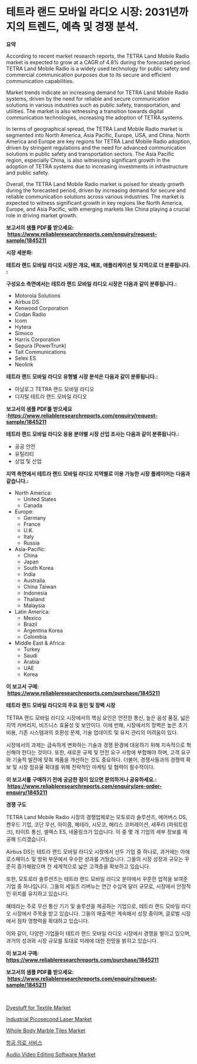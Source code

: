 <p><h1>테트라 랜드 모바일 라디오 시장: 2031년까지의 트렌드, 예측 및 경쟁 분석.</h1></p><p><strong>요약</strong></p>
<p><p>According to recent market research reports, the TETRA Land Mobile Radio market is expected to grow at a CAGR of 4.8% during the forecasted period. TETRA Land Mobile Radio is a widely used technology for public safety and commercial communication purposes due to its secure and efficient communication capabilities.</p><p>Market trends indicate an increasing demand for TETRA Land Mobile Radio systems, driven by the need for reliable and secure communication solutions in various industries such as public safety, transportation, and utilities. The market is also witnessing a transition towards digital communication technologies, increasing the adoption of TETRA systems.</p><p>In terms of geographical spread, the TETRA Land Mobile Radio market is segmented into North America, Asia Pacific, Europe, USA, and China. North America and Europe are key regions for TETRA Land Mobile Radio adoption, driven by stringent regulations and the need for advanced communication solutions in public safety and transportation sectors. The Asia Pacific region, especially China, is also witnessing significant growth in the adoption of TETRA systems due to increasing investments in infrastructure and public safety.</p><p>Overall, the TETRA Land Mobile Radio market is poised for steady growth during the forecasted period, driven by increasing demand for secure and reliable communication solutions across various industries. The market is expected to witness significant growth in key regions like North America, Europe, and Asia Pacific, with emerging markets like China playing a crucial role in driving market growth.</p></p>
<p><strong>보고서의 샘플 PDF를 받으세요: &nbsp;<a href="https://www.reliableresearchreports.com/enquiry/request-sample/1845211">https://www.reliableresearchreports.com/enquiry/request-sample/1845211</a></strong></p>
<p><strong>시장 세분화:</strong></p>
<p><strong> 테트라 랜드 모바일 라디오 시장은 개요, 배포, 애플리케이션 및 지역으로 더 분류됩니다. :</strong></p>
<p><strong>구성요소 측면에서는 테트라 랜드 모바일 라디오 시장은 다음과 같이 분류됩니다.:</strong></p>
<p><ul><li>Motorola Solutions</li><li>Airbus DS</li><li>Kenwood Corporation</li><li>Codan Radio</li><li>Icom</li><li>Hytera</li><li>Simoco</li><li>Harris Corporation</li><li>Sepura (PowerTrunk)</li><li>Tait Communications</li><li>Selex ES</li><li>Neolink</li></ul></p>
<p><strong> 테트라 랜드 모바일 라디오 유형별 시장 분석은 다음과 같이 분류됩니다.:</strong></p>
<p><ul><li>아날로그 TETRA 랜드 모바일 라디오</li><li>디지털 테트라 랜드 모바일 라디오</li></ul></p>
<p><strong>보고서의 샘플 PDF를 받으세요 :<a href="https://www.reliableresearchreports.com/enquiry/request-sample/1845211">https://www.reliableresearchreports.com/enquiry/request-sample/1845211</a></strong></p>
<p><strong> 테트라 랜드 모바일 라디오 응용 분야별 시장 산업 조사는 다음과 같이 분류됩니다.:</strong></p>
<p><ul><li>공공 안전</li><li>유틸리티</li><li>상업 및 산업</li></ul></p>
<p><strong>지역 측면에서 테트라 랜드 모바일 라디오 지역별로 이용 가능한 시장 플레이어는 다음과 같습니다.:</strong></p>
<p><ul>
    <li>
        North America:
        <ul>
            <li>United States</li>
            <li>Canada</li>
        </ul>
    </li>
    <li>
        Europe:
        <ul>
            <li>Germany</li>
            <li>France</li>
            <li>U.K.</li>
            <li>Italy</li>
            <li>Russia</li>
        </ul>
    </li>
    <li>
        Asia-Pacific:
        <ul>
            <li>China</li>
            <li>Japan</li>
            <li>South Korea</li>
            <li>India</li>
            <li>Australia</li>
            <li>China Taiwan</li>
            <li>Indonesia</li>
            <li>Thailand</li>
            <li>Malaysia</li>
        </ul>
    </li>
    <li>
        Latin America:
        <ul>
            <li>Mexico</li>
            <li>Brazil</li>
            <li>Argentina Korea</li>
            <li>Colombia</li>
        </ul>
    </li>
    <li>
        Middle East & Africa:
        <ul>
            <li>Turkey</li>
            <li>Saudi</li>
            <li>Arabia</li>
            <li>UAE</li>
            <li>Korea</li>
        </ul>
    </li>
    </ul></p>
<p><strong>이 보고서 구매: &nbsp;<a href="https://www.reliableresearchreports.com/purchase/1845211">https://www.reliableresearchreports.com/purchase/1845211</a></strong></p>
<p><strong>테트라 랜드 모바일 라디오의 주요 동인 및 장벽 시장</strong></p>
<p><p>TETRA 랜드 모바일 라디오 시장에서의 핵심 요인은 안전한 통신, 높은 음성 품질, 넓은 지역 커버리지, 비즈니스 효율성 및 보안이다. 이에 반해, 시장에서의 장벽은 높은 초기 비용, 기존 시스템과의 호환성 문제, 기술 업데이트 및 유지 관리의 어려움이 있다.</p><p>시장에서의 과제는 급속하게 변화하는 기술과 경쟁 환경에 대응하기 위해 지속적으로 혁신해야 한다는 것이다. 또한, 새로운 규제 및 안전 요구 사항에 부합해야 하며, 고객 요구와 기술적 발전에 맞춰 제품을 개선하는 것도 중요하다. 더불어, 경쟁사들과의 경쟁력 확보 및 시장 점유율 확대를 위해 전략적인 마케팅 및 협력이 필수적이다.</p></p>
<p><strong>이 보고서를 구매하기 전에 궁금한 점이 있으면 문의하거나 공유하세요.: &nbsp;<a href="https://www.reliableresearchreports.com/enquiry/pre-order-enquiry/1845211">https://www.reliableresearchreports.com/enquiry/pre-order-enquiry/1845211</a></strong></p>
<p><strong>경쟁 구도</strong></p>
<p><p>TETRA Land Mobile Radio 시장의 경쟁업체로는 모토로라 솔루션즈, 에어버스 DS, 켄우드 기업, 코단 무선, 아이콤, 혜테라, 시모코, 해리스 코퍼레이션, 세푸라 (파워트렁크), 타이트 통신, 셀렉스 ES, 네올링크가 있습니다. 이 중 몇 개 기업의 세부 정보를 제공해 드리겠습니다.</p><p>Airbus DS는 테트라 랜드 모바일 라디오 시장에서 선두 기업 중 하나로, 과거에는 아에로스페이스 및 방위 부문에서 우수한 성과를 거뒀습니다. 그들의 시장 성장과 규모는 꾸준히 증가해왔으며 전 세계적으로 넓은 고객층을 확보하고 있습니다.</p><p>또한, 모토로라 솔루션즈는 테트라 랜드 모바일 라디오 분야에서 꾸준한 업적을 보여준 기업 중 하나입니다. 그들의 세일즈 리버뉴는 연간 수십억 달러 규모로, 시장에서 안정적인 위치를 유지하고 있습니다.</p><p>혜테라는 주로 무선 통신 기기 및 솔루션을 제공하는 기업으로, 테트라 랜드 모바일 라디오 시장에서 주목을 받고 있습니다. 그들의 매출액은 계속해서 성장 중이며, 글로벌 시장에서 점차 영향력을 확대하고 있습니다.</p><p>이와 같이, 다양한 기업들이 테트라 랜드 모바일 라디오 시장에서 경쟁을 벌이고 있으며, 과거의 성과와 시장 규모를 토대로 미래에 대한 전망을 밝히고 있습니다.</p></p>
<p><strong>이 보고서 구매: &nbsp; <a href="https://www.reliableresearchreports.com/purchase/1845211">https://www.reliableresearchreports.com/purchase/1845211</a></strong></p>
<p><strong>보고서의 샘플 PDF를 받으세요: &nbsp;<a href="https://www.reliableresearchreports.com/enquiry/request-sample/1845211">https://www.reliableresearchreports.com/enquiry/request-sample/1845211</a></strong><strong></strong></p>
<p>&nbsp;</p>
<p><p><a href="https://view.publitas.com/reportprime-1/dyestuff-for-textile-market-size-2024-2031-global-industrial-analysis-key-geographical-regions-market-share-top-key-players-product-types-and-forecast-research-report/">Dyestuff for Textile Market</a></p><p><a href="https://confirmed-shield-e13.notion.site/Decoding-the-Industrial-Picosecond-Laser-Market-A-Deep-Dive-into-the-Latest-Market-Trends-Market-S-9ccb0e69e12143bc9553f770568e9f0c">Industrial Picosecond Laser Market</a></p><p><a href="https://github.com/joannesouthgate/Market-Research-Report-List-2/blob/main/whole-body-marble-tiles-market.md">Whole Body Marble Tiles Market</a></p><p><a href="https://medium.com/@maeennan456456/%EC%97%90%EC%96%B4-%EB%A9%94%EB%94%94%EC%BB%AC-%EC%84%9C%EB%B9%84%EC%8A%A4-%EC%8B%9C%EC%9E%A5-%EC%A1%B0%EC%82%AC-%EB%B3%B4%EA%B3%A0%EC%84%9C-%EA%B7%B8-%EC%97%AD%EC%82%AC-%EB%B0%8F-2024%EB%85%84%EB%B6%80%ED%84%B0-2031%EB%85%84%EA%B9%8C%EC%A7%80%EC%9D%98-%EC%98%88%EC%B8%A1-2ea202e1f3f6">항공 의료 서비스</a></p><p><a href="https://sore-arch-6db.notion.site/Audio-Video-Editing-Software-Market-Size-Growing-and-Forecasted-for-period-from-2024-2031-and-prov-6b45fddb84474f23b4d75ced7a26d625">Audio Video Editing Software Market</a></p></p>
